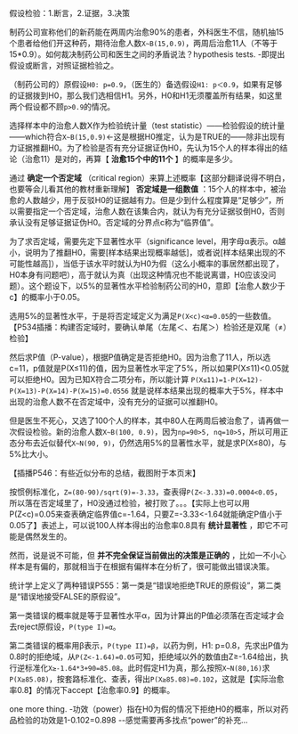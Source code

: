 
假设检验：1.断言，2.证据，3.决策

制药公司宣称他们的新药能在两周内治愈90%的患者，外科医生不信，随机抽15个患者给他们开这种药，期待治愈人数```X~B(15,0.9)```，两周后治愈11人（不等于15*0.9）。如何裁决制药公司和医生之间的矛盾说法？hypothesis tests. -即提出假设或断言，对照证据检验之。

（制药公司的）原假设```H0: p=0.9```，（医生的）备选假设```H1: p＜0.9```，如果有足够的证据拨到H0，那么我们选相信H1。另外，H0和H1无须覆盖所有结果，如这里两个假设都不顾```p>0.9```的情况。

选择样本中的治愈人数X作为检验统计量（test statistic）——检验假设的统计量——which符合```X~B(15,0.9)```<-这是根据H0推定，认为是TRUE的——除非出现有力证据推翻H0。为了检验是否有充分证据证伪H0，先认为15个人的样本得出的结论（治愈11）是对的，再算【 __治愈15个中的11个__ 】的概率是多少。

通过 __确定一个否定域__ （critical region）来算上述概率【这部分翻译说得不明白，也要等会儿看其他的教材重新理解】 __否定域是一组数值__ ：15个人的样本中，被治愈的人数越少，用于反驳H0的证据越有力。但是少到什么程度算是“足够少”，所以需要指定一个否定域，治愈人数在该集合内，就认为有充分证据驳倒H0，否则承认没有足够证据证伪H0。否定域的分界点c称为“临界值”。

为了求否定域，需要先定下显著性水平（significance level，用字母α表示。α越小，说明为了推翻H0，需要[样本结果出现概率越低]，或者说[样本结果出现的不可能性越高]），当低于该水平时就认为H0为假（这么小概率的事居然都出现了，H0本身有问题吧），高于就认为真（出现这种情况也不能说离谱，H0应该没问题）。这个题设下，以5%的显著性水平检验制药公司的H0，意即【治愈人数少于c】的概率小于0.05。

选用5%的显著性水平，于是将否定域定义为满足```P(X<c)<α=0.05```的一些数值。【P534插播：构建否定域时，要确认单尾（左尾＜、右尾＞）检验还是双尾（≠）检验】

然后求P值（P-value），根据P值确定是否拒绝H0。因为治愈了11人，所以选c=11，p值就是P(X≤11)的值，因为显著性水平定了5%，所以如果P(X≤11)<0.05就可以拒绝H0。因为已知X符合二项分布，所以能计算
```P(X≤11)=1-P(X=12)-P(X=13)-P(X=14)-P(X=15)=0.0556``` 就是说样本结果出现的概率大于5%，样本中出现的治愈人数不在否定域中，没有充分的证据可以推翻H0。

但是医生不死心，又选了100个人的样本，其中80人在两周后被治愈了，请再做一次假设检验。新的治愈人数```X~B(100, 0.9)```，因为```np=90>5, nq=10>5```，所以可用正态分布去近似替代```X~N(90, 9)```，仍然选用5%的显著性水平，就是求P(X≤80)，与5%比大小。

【插播P546：有些近似分布的总结，截图附于本页末】

按惯例标准化，```Z=(80-90)/sqrt(9)=-3.33```，查表得```P(Z<-3.33)=0.0004<0.05```，所以落在否定域里了，H0没通过检验，被打败了。。。【实际上也可以用P(Z<c)=0.05来查表确定临界值c=-1.64，只要Z=-3.33<-1.64就能确定P值小于0.05了】表述上，可以说100人样本得出的治愈率0.8具有 __统计显著性__ ，即它不可能是偶然发生的。

然而，说是说不可能，但 __并不完全保证当前做出的决策是正确的__ ，比如一不小心样本是有偏的，那就相当于在根据有偏样本在分析了，很可能做出错误决策。

统计学上定义了两种错误P555：第一类是“错误地拒绝TRUE的原假设”，第二类是“错误地接受FALSE的原假设”。

第一类错误的概率就是等于显著性水平α，因为计算出的P值必须落在否定域才会去reject原假设，```P(type I)=α```。

第二类错误的概率用β表示，```P(type II)=β```，以药为例，H1: p=0.8，先求出P值为0.8时的拒绝域，从```P(Z<-1.64)=0.05```可知，拒绝域以外的数值由Z≥-1.64给出，执行逆标准化```X≥-1.64*3+90=85.08```。此时假定H1为真，那么按照```X~N(80,16)```求```P(X≥85.08)```，按套路标准化、查表，得出```P(X≥85.08)=0.102```，这就是【实际治愈率0.8】的情况下accept【治愈率0.9】的概率。

one more thing. -功效（power）指在H0为假的情况下拒绝H0的概率，所以对药品检验的功效是1-0.102=0.898 --感觉需要再多找点“power”的补充...
